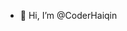 - 👋 Hi, I’m @CoderHaiqin

<!---
CoderHaiqin/CoderHaiqin is a ✨ special ✨ repository because its `README.md` (this file) appears on your GitHub profile.
You can click the Preview link to take a look at your changes.
--->
